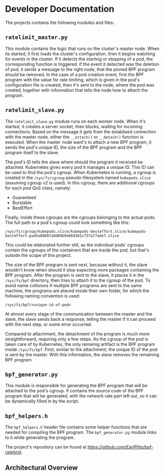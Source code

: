 # Developer Documentation

The projects contains the following modules and files:

## `ratelimit_master.py`

This module contains the logic that runs on the cluster's master node.
When its started, it first loads the cluster's configuration, then it begins watching for events in the cluster.
If it detects the starting or stopping of a pod, the corresponding function is triggered.
If the event it detected was the deletion of pod, it sends a message to the right node, that the pinned BPF program should be removed.
In the case of a pod creation event, first the BPF program with the value for rate limiting, which is given in the pod's configuration file is created, then it's sent to the node, where the pod was created, together with information that tells the node how to attach the program.

## `ratelimit_slave.py`

The `ratelimit_slave.py` module runs on each worker node.
When it's started, it creates a server socket, then blocks, waiting for incoming connections.
Based on the message it gets from the establised connection with the master node, either the `__attach()` or `__detach()` function is executed.
When the master node want's to attach a new BPF program, it sends the pod's unique ID, the size of the BPF program and the BPF program itself to the slave.

The pod's ID tells the slave where should the program it received be attached.
Kubernetes gives every pod it manages a unique ID.
This ID can be used to find the pod's *cgroup*.
When Kubernetes is running, a cgroup is created in the `/sys/fs/cgroup` pseudo-filesystem named `kubepods.slice` (assuming cgroup v2 is used).
In this cgroup, there are additional cgroups for each *pod QoS class*, namely:

- Guaranteed
- Burstable
- BestEffort

Finally, inside these cgroups are the cgroups belonging to the actual pods.
The full path to a pod's cgroup could look something like this:

`/sys/fs/cgroup/kubepods.slice/kubepods-besteffort.slice/kubepods-besteffort-pod5a80687a9d89b9e0b9361cf37a77ade7.slice`

This could be elaborated further still, as the individual pods' cgroups contain the cgroups of the containers that are inside the pod, but that's outside the scope of this project.

The size of the BPF program is sent next, because without it, the slave wouldn't know when should it stop expecting more packages containing the BPF program.
After the program is sent to the slave, it places it in the `/sys/fs/bpf` directory, then tries to attach it to the cgroup of the pod.
To avoid name collisions if multiple BPF programs are sent to the same machine, the programs are placed inside their own folder, for which the following naming convention is used:

`/sys/fs/bpf/<unique-id-of-pod>`

At almost every stage of the communication between the master and the slave, the slave sends back a response, telling the master if it can proceed with the next step, or some error occurred.

Compared to attachment, the detachment of the program is much more straightforward, requiring only a few steps.
As the cgroup of the pod is taken care of by Kubernetes, the only remainig artifact is the BPF program inside `/sys/fs/bpf`.
First, similar to the attachment, the unique ID of the pod is sent by the master.
With this information, the slave removes the remaining BPF program.

## `bpf_generator.py`

This module is responsible for generating the BPF program that will be attached to the pod's cgroup.
It contains the source code of the BPF program that will be generated, with the network rate part left out, so it can be dynamically filled in by the script.

## `bpf_helpers.h`

The `bpf_helpers.h` header file contains some helper functions that are needed for compiling the BPF program.
The `bpf_generator.py` module links to it while generating the program.

The project's repository can be found at https://github.com/EarlPitts/bpf-ratelimit.

## Architectural Overview
